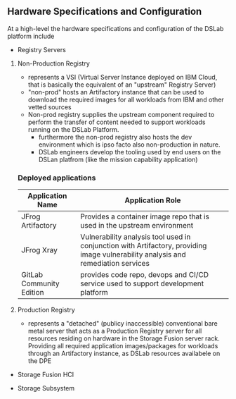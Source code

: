 ## Hardware Specifications and Configuration

At a high-level the hardware specifications and configuration of the DSLab platform include

* Registry Servers

1. Non-Production Registry
   - represents a VSI (Virtual Server Instance deployed on IBM Cloud, that is basically the equivalent of an "upstream" Registry Server)
   - "non-prod" hosts an Artifactory instance that can be used to download the required images for all workloads from IBM and other vetted sources
   - Non-prod registry supplies the upstream component required to perform the transfer of content needed to support workloads running on the DSLab Platform. 
        - furthermore the non-prod registry also hosts the dev environment which is ipso facto also non-production in nature. 
        - DSLab engineers develop the tooling used by end users on the DSLan platfrom (like the mission capability application)

    ### Deployed applications

    | Application Name               | Application Role             |
    |------------------------------- | -----------------------------|
    | JFrog Artifactory              | Provides a container image repo that is used in the upstream environment |
    | JFrog Xray | Vulnerability analysis tool used in conjunction with Artifactory, providing image vulnerability analysis and remediation services |
    | GitLab Community Edition | provides code repo, devops and CI/CD service used to support development platform |
  

2. Production Registry
   - represents a "detached" (publicy inaccessible) conventional bare metal server that acts as a Production Registry server for all resources residing on hardware in the Storage Fusion server rack. Providing all required application images/packages for workloads through an Artifactory instance, as DSLab resources availabele on the DPE

* Storage Fusion HCI

* Storage Subsystem